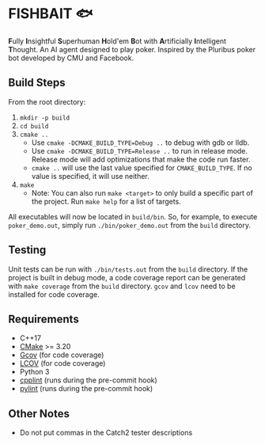 # FISHBAIT 🐟
**F**ully **I**nsightful **S**uperhuman **H**old'em **B**ot with
**A**rtificially **I**ntelligent **T**hought. An AI agent designed to play
poker. Inspired by the Pluribus poker bot developed by CMU and Facebook.

## Build Steps
From the root directory:

1. `mkdir -p build`
2. `cd build`
3. `cmake ..`
    - Use `cmake -DCMAKE_BUILD_TYPE=Debug ..` to debug with gdb or lldb.
    - Use `cmake -DCMAKE_BUILD_TYPE=Release ..` to run in release mode. Release
      mode will add optimizations that make the code run faster.
    - `cmake ..` will use the last value specified for `CMAKE_BUILD_TYPE`. If no
      value is specified, it will use neither.
4. `make`
    - Note: You can also run `make <target>` to only build a specific part of
      the project. Run `make help` for a list of targets.

All executables will now be located in `build/bin`. So, for example, to execute
`poker_demo.out`, simply run `./bin/poker_demo.out` from the `build` directory.

## Testing
Unit tests can be run with `./bin/tests.out` from the `build` directory.
If the project is built in debug mode, a code coverage report can be generated
with `make coverage` from the `build` directory. `gcov` and `lcov` need to be
installed for code coverage.

## Requirements
- C++17
- [CMake](https://cmake.org) >= 3.20
- [Gcov](https://gcc.gnu.org/onlinedocs/gcc/Gcov.html) (for code coverage)
- [LCOV](http://ltp.sourceforge.net/coverage/lcov.php) (for code coverage)
- Python 3
- [cpplint](https://github.com/cpplint/cpplint) (runs during the pre-commit
  hook)
- [pylint](https://pylint.org) (runs during the pre-commit hook)

## Other Notes
* Do not put commas in the Catch2 tester descriptions
